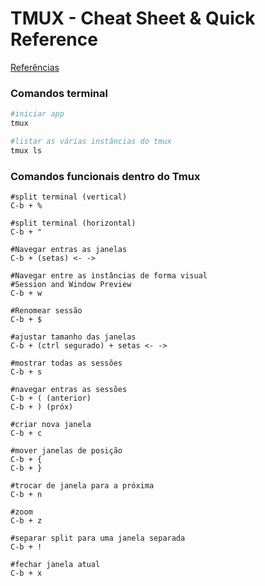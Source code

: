 # TMUX - Cheat Sheet & Quick Reference

[Referências](https://tmuxcheatsheet.com/)

### Comandos terminal

```bash
#iniciar app
tmux

#listar as várias instâncias do tmux
tmux ls


```

### Comandos funcionais dentro do Tmux

```tmux
#split terminal (vertical)
C-b + %

#split terminal (horizontal)
C-b + "

#Navegar entras as janelas
C-b + (setas) <- ->

#Navegar entre as instâncias de forma visual
#Session and Window Preview
C-b + w

#Renomear sessão
C-b + $

#ajustar tamanho das janelas
C-b + (ctrl segurado) + setas <- ->

#mostrar todas as sessões
C-b + s

#navegar entras as sessões
C-b + ( (anterior)
C-b + ) (próx)

#criar nova janela
C-b + c

#mover janelas de posição
C-b + {
C-b + }

#trocar de janela para a próxima
C-b + n

#zoom
C-b + z

#separar split para uma janela separada
C-b + !

#fechar janela atual
C-b + x


```

